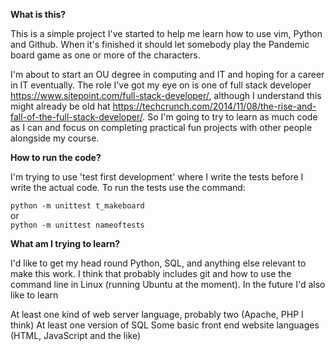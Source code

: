 
**What is this?**

This is a simple project I've started to help me learn how to use vim, Python and Github. When it's finished it should let somebody play the Pandemic board game as one or more of the characters.

I'm about to start an OU degree in computing and IT and hoping for a career in IT eventually. The role I've got my eye on is one of full stack developer https://www.sitepoint.com/full-stack-developer/, although I understand this might already be old hat https://techcrunch.com/2014/11/08/the-rise-and-fall-of-the-full-stack-developer/. So I'm going to try to learn as much code as I can and focus on completing practical fun projects with other people alongside my course. 

**How to run the code?**

I'm trying to use 'test first development' where I write the tests before I write the actual code. To run the tests use the command:

`python -m unittest t_makeboard`  
or  
`python -m unittest nameoftests`

**What am I trying to learn?**

I'd like to get my head round Python, SQL, and anything else relevant to make this work. I think that probably includes git and how to use the command line in Linux (running Ubuntu at the moment). In the future I'd also like to learn

At least one kind of web server language, probably two (Apache, PHP I think)
At least one version of SQL
Some basic front end website languages (HTML, JavaScript and the like)
